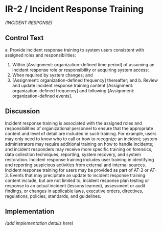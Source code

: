 # IR-2 / Incident Response Training

_(INCIDENT RESPONSE)_

## Control Text


a. Provide incident response training to system users consistent with assigned roles and responsibilities:

1. Within [Assignment: organization-defined time period] of assuming an incident response role or responsibility or acquiring system access;
2. When required by system changes; and
3. [Assignment: organization-defined frequency] thereafter; and
b. Review and update incident response training content [Assignment: organization-defined frequency] and following [Assignment: organization-defined events].

## Discussion

Incident response training is associated with the assigned roles and responsibilities of organizational personnel to ensure that the appropriate content and level of detail are included in such training. For example, users may only need to know who to call or how to recognize an incident; system administrators may require additional training on how to handle incidents; and incident responders may receive more specific training on forensics, data collection techniques, reporting, system recovery, and system restoration. Incident response training includes user training in identifying and reporting suspicious activities from external and internal sources. Incident response training for users may be provided as part of AT-2 or AT-3. Events that may precipitate an update to incident response training content include, but are not limited to, incident response plan testing or response to an actual incident (lessons learned), assessment or audit findings, or changes in applicable laws, executive orders, directives, regulations, policies, standards, and guidelines.

## Implementation

_(add implementation details here)_